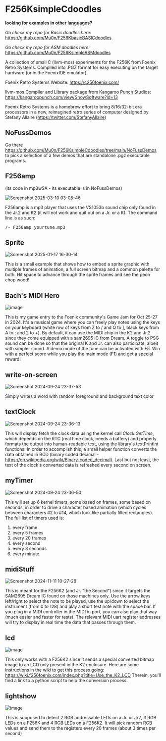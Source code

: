 # F256KsimpleCdoodles

**looking for examples in other languages?**

_Go check my repo for Basic doodles here:_ https://github.com/Mu0n/F256KbasicBASICdoodles

_Go check my repo for ASM doodles here:_ https://github.com/Mu0n/F256KsimpleASMdoodles


A collection of small C (llvm-mos) experiments for the F256K from Foenix Retro Systems. Compiled into .PGZ format for easy executing on the target hardware (or in the FoenixIDE emulator).

Foenix Retro Systems
Website: https://c256foenix.com/

llvm-mos Compiler and Library package from Kangaroo Punch Studios:
https://kangaroopunch.com/view/ShowSoftware?id=13

Foenix Retro Systems is a homebrew effort to bring 8/16/32-bit era processors in a new, reimagined retro series of computer designed by Stefany Allaire (https://twitter.com/StefanyAllaire)

## NoFussDemos

Go there https://github.com/Mu0n/F256KsimpleCdoodles/tree/main/NoFussDemos to pick a selection of a few demos that are standalone .pgz executable programs.

## F256amp 
(its code in mp3wSA - its executable is in NoFussDemos)

![Screenshot 2025-03-10 03-05-46](https://github.com/user-attachments/assets/7dc572aa-fb2e-415b-ae45-cee5c28b32e5)

F256amp is a mp3 player that uses the VS1053b sound chip only found in the Jr.2 and K2 (it will not work and quit out on a Jr. or a K). The command line is as such:
<pre>
/- F256amp yourtune.mp3
</pre>

## Sprite

![Screenshot 2025-01-17 16-30-14](https://github.com/user-attachments/assets/b6ed8445-34f7-447d-9877-c3cb20900a3b)

This is a small example that shows how to embed a sprite graphic with multiple frames of animation, a full screen bitmap and a common palette for both.
Hit space to advance through the sprite frames and see the peon chop wood!

## Bach's MIDI Hero

![image](https://github.com/user-attachments/assets/f721fd45-dbf1-4660-a6fc-2d9ce965399e)

This is my game entry to the Foenix community's Game Jam for Oct 25-27 in 2024.
It's a musical game where you can freely play notes using the keys on your keyboard (white row of keys from Z to / and Q to ], black keys from A to ; and 2 to +). By default, it can use the MIDI chip in the K2 and Jr.2 since they come equipped with a sam2695 IC from Dream. A toggle to PSG sound can be done so that the original K and Jr. can also participate, albeit with simpler sound. A demo mode of the tune can be activated with F5. Win with a perfect score while you play the main mode (F1) and get a special reward!

## write-on-screen

![Screenshot 2024-09-24 23-37-53](https://github.com/user-attachments/assets/8215ea3e-947c-42b6-87cf-6b9dfdb093ee)

Simply writes a word with random foreground and background text color

## textClock

![Screenshot 2024-09-24 23-36-13](https://github.com/user-attachments/assets/f2f858f3-10a9-41a9-8729-384206eaa001)

This will display fetch the clock data using the kernel call _Clock.GetTime_, which depends on the RTC (real time clock, needs a battery) and properly formats the output into human-readable text, using the library's textPrintInt functions. In order to accomplish this, a small helper function converts the data obtained in BCD (binary coded decimal - https://en.wikipedia.org/wiki/Binary-coded_decimal). Last but not least, the text of the clock's converted data is refreshed every second on screen.

## myTimer

 ![Screenshot 2024-09-24 23-36-50](https://github.com/user-attachments/assets/c87ef3e4-b682-4a95-8dc9-b733cbb43884)
   
This will set up 6 kernel timers, some based on frames, some based on seconds, in order to drive a character based animation (which cycles between characters #2 to #14, which look like partially filled rectangles).
The full list of timers used is:
1) every frame
2) every 5 frames
3) every 20 frames
4) every second
5) every 3 seconds
6) every minute

## midiStuff

![Screenshot 2024-11-11 10-27-28](https://github.com/user-attachments/assets/70ff66e5-73a5-4fbc-b671-1087199a1108)

This is meant for the F256K2 (and Jr. "the Second") since it targets the SAM2695 Dream IC found on those machines only. Use the arrow keys left/right to select the note to be played, use the up/down to select the instrument (from 0 to 128) and play a short test note with the space bar. If you plug in a MIDI controller in the MIDI in port, you can also play that way (much easier and faster for tests). The relevant MIDI uart register addresses will try to display in real time the data that passes through them. 

## lcd

![image](https://github.com/user-attachments/assets/a4a7e8f2-8f41-4910-ad2e-3d91afb2b08f)

This only works with a F256K2 since it sends a special converted bitmap image to an LCD only present in the K2 enclosure. Here are some instructions in the wiki to get this process going: https://wiki.f256foenix.com/index.php?title=Use_the_K2_LCD 
Therein, you'll find a link to a python script to help the conversion process.

## lightshow

![image](https://github.com/user-attachments/assets/4b302ed3-5d81-4043-b752-4b1560b14972)

This is supposed to detect 2 RGB addressable LEDs on a Jr. or Jr2, 3 RGB LEDs on a F256K and 4 RGB LEDs on a F256K2.
It will pick random RGB values and send them to the registers every 20 frames (about 3 times per second)


